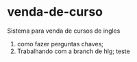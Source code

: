 # venda-de-curso
Sistema para venda de cursos de ingles 
1. como fazer perguntas chaves;
2. Trabalhando com a branch de hlg;
teste
